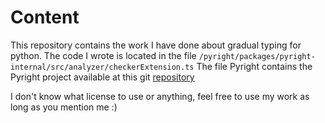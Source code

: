 # Content
This repository contains the work I have done about gradual typing for python.
The code I wrote is located in the file `/pyright/packages/pyright-internal/src/analyzer/checkerExtension.ts`
The file Pyright contains the Pyright project available at this git [repository](https://github.com/microsoft/pyright)

I don't know what license to use or anything, feel free to use my work as long as you mention me :)